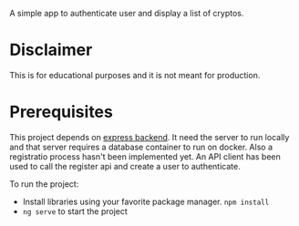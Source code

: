 A simple app to authenticate user and display a list of cryptos.

# Disclaimer

This is for educational purposes and it is not meant for production.

# Prerequisites

This project depends on [express backend](https://github.com/emmanouil1989/expess-drizzleorm-postgresql). It need the server to run locally and that server requires a database container to run on docker. Also a registratio process hasn't been implemented yet. An API client has been used to call the register api and create a user to authenticate.

To run the project:

- Install libraries using your favorite package manager. `npm install`
- `ng serve` to start the project
